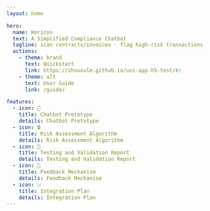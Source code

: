 ```yaml
---
layout: home

hero:
  name: Horizon
  text: A Simplified Compliance Chatbot
  tagline: scan contracts/invoices · flag high-risk transactions
  actions:
    - theme: brand
      text: Quickstart
      link: https://zhouxule.github.io/uni-app-h5-test/#/
    - theme: alt
      text: User Guide
      link: /guide/

features:
  - icon: 🤖
    title: Chatbot Prototype
    details: Chatbot Prototype
  - icon: 🔒
    title: Risk Assessment Algorithm
    details: Risk Assessment Algorithm
  - icon: 🧾
    title: Testing and Validation Report
    details: Testing and Validation Report
  - icon: 🔎
    title: Feedback Mechanism
    details: Feedback Mechanism
  - icon: 📈
    title: Integration Plan
    details: Integration Plan
---
```



<style>
/* 顶部导航栏磨砂玻璃效果 */
.VPNavBar {
  backdrop-filter: blur(12px);
  background: rgba(255, 255, 255, 0.7) !important;
}
.dark .VPNavBar {
  background: rgba(30, 30, 30, 0.7) !important;
}

/* 彩虹渐变标题 */
.VPHero .name {
  background: linear-gradient(90deg, #ff6ec4, #7873f5, #4ade80, #facc15, #f87171);
  -webkit-background-clip: text;
  -webkit-text-fill-color: transparent;
  font-weight: 900;
}

/* Hero 背景渐变 */
.VPHero {
  background: linear-gradient(135deg, #eef2ff, #f0f9ff, #fff7ed);
  position: relative; /* 方便定位箭头 */
  padding-bottom: 80px; /* 给箭头留空间 */
}
.dark .VPHero {
  background: linear-gradient(135deg, #1e293b, #0f172a, #111827);
}

/* Feature 卡片阴影 + 背景 */
.VPFeatures .VPFeature {
  border-radius: 16px;
  backdrop-filter: blur(8px);
  background: rgba(255, 255, 255, 0.6);
  box-shadow: 0 6px 16px rgba(0,0,0,0.1);
}
.dark .VPFeatures .VPFeature {
  background: rgba(30, 41, 59, 0.6);
  box-shadow: 0 6px 16px rgba(0,0,0,0.6);
}

/* 下滑箭头样式 */
.scroll-down {
  position: absolute;
  bottom: 20px;
  left: 50%;
  transform: translateX(-50%);
}
.scroll-down span {
  display: block;
  width: 24px;
  height: 24px;
  border-bottom: 3px solid currentColor;
  border-right: 3px solid currentColor;
  transform: rotate(45deg);
  margin: 0 auto;
  animation: bounce 1.5s infinite;
  color: #444;
}
.dark .scroll-down span {
  color: #ddd;
}

@keyframes bounce {
  0%, 20%, 50%, 80%, 100% { transform: translateY(0) rotate(45deg); }
  40% { transform: translateY(10px) rotate(45deg); }
  60% { transform: translateY(5px) rotate(45deg); }
}
</style>
